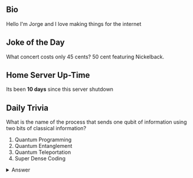 ## Bio

Hello I'm Jorge and I love making things for the internet

## Joke of the Day

What concert costs only 45 cents? 50 cent featuring Nickelback.

## Home Server Up-Time

Its been **10 days** since this server shutdown


## Daily Trivia

What is the name of the process that sends one qubit of information using two bits of classical information?
 1. Quantum Programming
 2. Quantum Entanglement
 3. Quantum Teleportation
 4. Super Dense Coding

<details>
  <summary>Answer</summary>
  Quantum Teleportation
</details>
